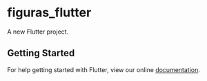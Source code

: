 # figuras_flutter

A new Flutter project.

## Getting Started

For help getting started with Flutter, view our online
[documentation](https://flutter.io/).
